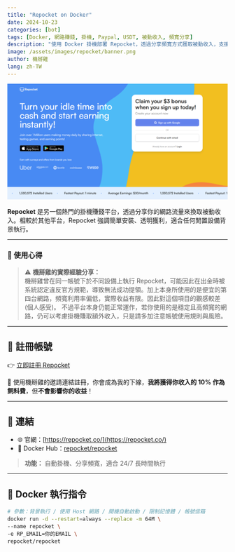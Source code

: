```yaml
---
title: "Repocket on Docker"
date: 2024-10-23
categories: [bot]
tags: [Docker, 網路賺錢, 掛機, Paypal, USDT, 被動收入, 頻寬分享]
description: "使用 Docker 掛機部署 Repocket，透過分享頻寬方式獲取被動收入，支援 Paypal 與 USDT 出金，是簡單易用的流量變現工具。"
image: /assets/images/repocket/banner.png
author: 機掰雞
lang: zh-TW
---
```


![Repocket 封面圖](/assets/images/repocket/banner.png)

**Repocket** 是另一個熱門的掛機賺錢平台，透過分享你的網路流量來換取被動收入。相較於其他平台，Repocket 強調簡單安裝、透明獲利，適合任何閒置設備背景執行。

---

### 🧪 使用心得

> ⚠️ **機掰雞的實際經驗分享：**  
> 機掰雞曾在同一帳號下於不同設備上執行 Repocket，可能因此在出金時被系統認定違反官方規範，導致無法成功提領。加上本身所使用的是便宜的第四台網路，頻寬利用率偏低，實際收益有限。因此對這個項目的觀感較差(個人感受)。 
> 不過平台本身仍能正常運作，若你使用的是穩定且高頻寬的網路，仍可以考慮掛機賺取額外收入，只是請多加注意帳號使用規則與風險。

---

## 📝 註冊帳號

👉 [立即註冊 Repocket](https://link.repocket.com/UWh3)

🎉 使用機掰雞的邀請連結註冊，你會成為我的下線，**我將獲得你收入的 10% 作為飼料費**，但**不會影響你的收益**！

---

## 🔗 連結

- 🌐 官網：[https://repocket.co/](https://repocket.co/)
- 🐳 Docker Hub：[repocket/repocket](https://hub.docker.com/r/repocket/repocket)
> **功能：** 自動掛機、分享頻寬，適合 24/7 長時間執行

---

## 🐳 Docker 執行指令

```bash
# 參數：背景執行 / 使用 Host 網路 / 開機自動啟動 / 限制記憶體 / 帳號信箱
docker run -d --restart=always --replace -m 64M \
--name repocket \
-e RP_EMAIL=你的EMAIL \
repocket/repocket
```

